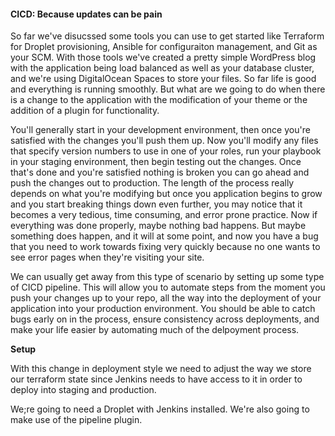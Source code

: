 #### CICD: Because updates can be pain

So far we've disucssed some tools you can use to get started like Terraform for Droplet provisioning, Ansible for configuraiton management, and Git as your SCM. With those tools we've created a pretty simple WordPress blog with the application being load balanced as well as your database cluster, and we're using DigitalOcean Spaces to store your files. So far life is good and everything is running smoothly. But what are we going to do when there is a change to the application with the modification of your theme or the addition of a plugin for functionality. 

You'll generally start in your development environment, then once you're satisfied with the changes you'll push them up. Now you'll modify any files that specify version numbers to use in one of your roles, run your playbook in your staging environment, then begin testing out the changes. Once that's done and you're satisfied nothing is broken you can go ahead and push the changes out to production. The length of the process really depends on what you're modifying but once you application begins to grow and you start breaking things down even further, you may notice that it becomes a very tedious, time consuming, and error prone practice. Now if everything was done properly, maybe nothing bad happens. But maybe something does happen, and it will at some point, and now you have a bug that you need to work towards fixing very quickly because no one wants to see error pages when they're visiting your site. 

We can usually get away from this type of scenario by setting up some type of CICD pipeline. This will allow you to automate steps from the moment you push your changes up to your repo, all the way into the deployment of your application into your production environment. You should be able to catch bugs early on in the process, ensure consistency across deployments, and make your life easier by automating much of the delpoyment process. 

**Setup**


With this change in deployment style we need to adjust the way we store our terraform state since Jenkins needs to have access to it in order to deploy into staging and production.

We;re going to need a Droplet with Jenkins installed. We're also going to make use of the pipeline plugin. 
